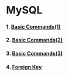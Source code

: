 # MySQL

#### 1. [Basic Commands(1)](https://bundy-mundi.github.io/Today-I-Learned/MySQL/Basic-Commands-1)

#### 2. [Basic Commands(2)](https://bundy-mundi.github.io/Today-I-Learned/MySQL/Basic-Commands-2)

#### 3. [Basic Commands(3)](https://bundy-mundi.github.io/Today-I-Learned/MySQL/Basic-Commands-3)

#### 4. [Foreign Key](https://bundy-mundi.github.io/Today-I-Learned/MySQL/foreign-key)